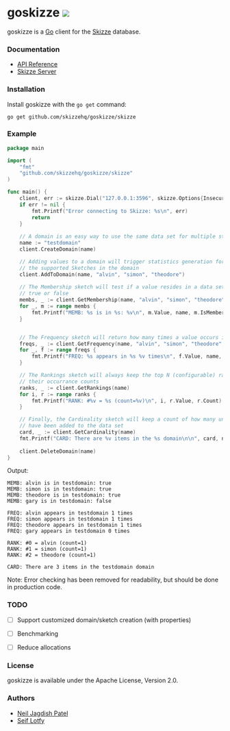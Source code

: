 # goskizze ![](https://travis-ci.org/skizzehq/goskizze.svg?branch=master)

goskizze is a [Go](https://golang.org) client for the [Skizze](https://github.com/skizzehq/skizze) database.


### Documentation
 * [API Reference](https://godoc.org/github.com/skizzehq/goskizze/skizze)
 * [Skizze Server](https://github.com/skizzehq/skizze)
 

### Installation
Install goskizze with the `go get` command:

```
go get github.com/skizzehq/goskizze/skizze
```

### Example

```go
package main

import (
	"fmt"
	"github.com/skizzehq/goskizze/skizze"
)

func main() {
	client, err := skizze.Dial("127.0.0.1:3596", skizze.Options{Insecure: true})
	if err != nil {
		fmt.Printf("Error connecting to Skizze: %s\n", err)
		return
	}
	
	// A domain is an easy way to use the same data set for multiple statistics
	name := "testdomain"
	client.CreateDomain(name)

	// Adding values to a domain will trigger statistics generation for each of
	// the supported Sketches in the domain
	client.AddToDomain(name, "alvin", "simon", "theodore")
	
	// The Membership sketch will test if a value resides in a data set, returning
	// true or false
	membs, _ := client.GetMembership(name, "alvin", "simon", "theodore", "gary")
	for _, m := range membs {
		fmt.Printf("MEMB: %s is in %s: %v\n", m.Value, name, m.IsMember)
	}


	// The Frequency sketch will return how many times a value occurs in a sketch
	freqs, _ := client.GetFrequency(name, "alvin", "simon", "theodore", "gary")
	for _, f := range freqs {
		fmt.Printf("FREQ: %s appears in %s %v times\n", f.Value, name, f.Count)
	}

	// The Rankings sketch will always keep the top N (configurable) rankings and
	// their occurrance counts
	ranks, _ := client.GetRankings(name)
	for i, r := range ranks {
		fmt.Printf("RANK: #%v = %s (count=%v)\n", i, r.Value, r.Count)
	}

	// Finally, the Cardinality sketch will keep a count of how many unique items
	// have been added to the data set
	card, _ := client.GetCardinality(name)
	fmt.Printf("CARD: There are %v items in the %s domain\n\n", card, name)
	
	client.DeleteDomain(name)
}

```

Output:


```
MEMB: alvin is in testdomain: true
MEMB: simon is in testdomain: true
MEMB: theodore is in testdomain: true
MEMB: gary is in testdomain: false

FREQ: alvin appears in testdomain 1 times
FREQ: simon appears in testdomain 1 times
FREQ: theodore appears in testdomain 1 times
FREQ: gary appears in testdomain 0 times

RANK: #0 = alvin (count=1)
RANK: #1 = simon (count=1)
RANK: #2 = theodore (count=1)

CARD: There are 3 items in the testdomain domain
```


Note: Error checking has been removed for readability, but should be done in production code.


### TODO
 * [ ] Support customized domain/sketch creation (with properties)
 * [ ] Benchmarking
 * [ ] Reduce allocations


### License
goskizze is available under the Apache License, Version 2.0.


### Authors
- [Neil Jagdish Patel](https://twitter.com/njpatel)
- [Seif Lotfy](https://twitter.com/seiflotfy)
